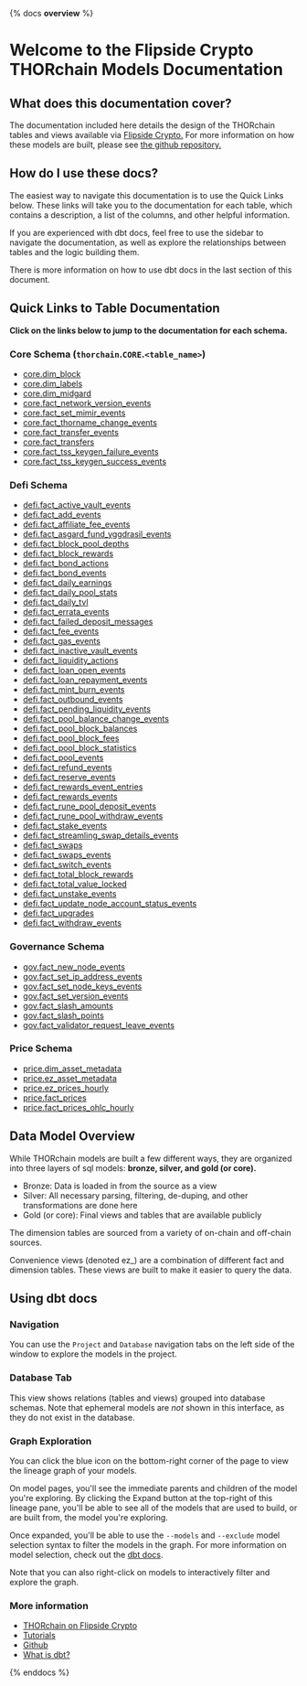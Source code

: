 {% docs __overview__ %}

# Welcome to the Flipside Crypto THORchain Models Documentation

## **What does this documentation cover?**

The documentation included here details the design of the THORchain
tables and views available via [Flipside Crypto.](https://flipsidecrypto.xyz/insights/dashboards/thorchain) For more information on how these models are built, please see [the github repository.](https://github.com/FlipsideCrypto/thorchain-models)

## **How do I use these docs?**

The easiest way to navigate this documentation is to use the Quick Links below. These links will take you to the documentation for each table, which contains a description, a list of the columns, and other helpful information.

If you are experienced with dbt docs, feel free to use the sidebar to navigate the documentation, as well as explore the relationships between tables and the logic building them.

There is more information on how to use dbt docs in the last section of this document.

## **Quick Links to Table Documentation**

**Click on the links below to jump to the documentation for each schema.**

### Core Schema (`thorchain`.`CORE`.`<table_name>`)

- [core.dim_block](#!/model/model.thorchain_models.core__dim_block)
- [core.dim_labels](#!/model/model.thorchain_models.core__dim_labels)
- [core.dim_midgard](#!/model/model.thorchain_models.core__dim_midgard)
- [core.fact_network_version_events](#!/model/model.thorchain_models.core__fact_network_version_events)
- [core.fact_set_mimir_events](#!/model/model.thorchain_models.core__fact_set_mimir_events)
- [core.fact_thorname_change_events](#!/model/model.thorchain_models.core__fact_thorname_change_events)
- [core.fact_transfer_events](#!/model/model.thorchain_models.core__fact_transfer_events)
- [core.fact_transfers](#!/model/model.thorchain_models.core__fact_transfers)
- [core.fact_tss_keygen_failure_events](#!/model/model.thorchain_models.core__fact_tss_keygen_failure_events)
- [core.fact_tss_keygen_success_events](#!/model/model.thorchain_models.core__fact_tss_keygen_success_events)

### Defi Schema

- [defi.fact_active_vault_events](#!/model/model.thorchain_models.defi__fact_active_vault_events)
- [defi.fact_add_events](#!/model/model.thorchain_models.defi__fact_add_events)
- [defi.fact_affiliate_fee_events](#!/model/model.thorchain_models.defi__fact_affiliate_fee_events)
- [defi.fact_asgard_fund_yggdrasil_events](#!/model/model.thorchain_models.defi__fact_asgard_fund_yggdrasil_events)
- [defi.fact_block_pool_depths](#!/model/model.thorchain_models.defi__fact_block_pool_depths)
- [defi.fact_block_rewards](#!/model/model.thorchain_models.defi__fact_block_rewards)
- [defi.fact_bond_actions](#!/model/model.thorchain_models.defi__fact_bond_actions)
- [defi.fact_bond_events](#!/model/model.thorchain_models.defi__fact_bond_events)
- [defi.fact_daily_earnings](#!/model/model.thorchain_models.defi__fact_daily_earnings)
- [defi.fact_daily_pool_stats](#!/model/model.thorchain_models.defi__fact_daily_pool_stats)
- [defi.fact_daily_tvl](#!/model/model.thorchain_models.defi__fact_daily_tvl)
- [defi.fact_errata_events](#!/model/model.thorchain_models.defi__fact_errata_events)
- [defi.fact_failed_deposit_messages](#!/model/model.thorchain_models.defi__fact_failed_deposit_messages)
- [defi.fact_fee_events](#!/model/model.thorchain_models.defi__fact_fee_events)
- [defi.fact_gas_events](#!/model/model.thorchain_models.defi__fact_gas_events)
- [defi.fact_inactive_vault_events](#!/model/model.thorchain_models.defi__fact_inactive_vault_events)
- [defi.fact_liquidity_actions](#!/model/model.thorchain_models.defi__fact_liquidity_actions)
- [defi.fact_loan_open_events](#!/model/model.thorchain_models.defi__fact_loan_open_events)
- [defi.fact_loan_repayment_events](#!/model/model.thorchain_models.defi__fact_loan_repayment_events)
- [defi.fact_mint_burn_events](#!/model/model.thorchain_models.defi__fact_mint_burn_events)
- [defi.fact_outbound_events](#!/model/model.thorchain_models.defi__fact_outbound_events)
- [defi.fact_pending_liquidity_events](#!/model/model.thorchain_models.defi__fact_pending_liquidity_events)
- [defi.fact_pool_balance_change_events](#!/model/model.thorchain_models.defi__fact_pool_balance_change_events)
- [defi.fact_pool_block_balances](#!/model/model.thorchain_models.defi__fact_pool_block_balances)
- [defi.fact_pool_block_fees](#!/model/model.thorchain_models.defi__fact_pool_block_fees)
- [defi.fact_pool_block_statistics](#!/model/model.thorchain_models.defi__fact_pool_block_statistics)
- [defi.fact_pool_events](#!/model/model.thorchain_models.defi__fact_pool_events)
- [defi.fact_refund_events](#!/model/model.thorchain_models.defi__fact_refund_events)
- [defi.fact_reserve_events](#!/model/model.thorchain_models.defi__fact_reserve_events)
- [defi.fact_rewards_event_entries](#!/model/model.thorchain_models.defi__fact_rewards_event_entries)
- [defi.fact_rewards_events](#!/model/model.thorchain_models.defi__fact_rewards_events)
- [defi.fact_rune_pool_deposit_events](#!/model/model.thorchain_models.defi__fact_rune_pool_deposit_events)
- [defi.fact_rune_pool_withdraw_events](#!/model/model.thorchain_models.defi__fact_rune_pool_withdraw_events)
- [defi.fact_stake_events](#!/model/model.thorchain_models.defi__fact_stake_events)
- [defi.fact_streamling_swap_details_events](#!/model/model.thorchain_models.defi__fact_streamling_swap_details_events)
- [defi.fact_swaps](#!/model/model.thorchain_models.defi__fact_swaps)
- [defi.fact_swaps_events](#!/model/model.thorchain_models.defi__fact_swaps_events)
- [defi.fact_switch_events](#!/model/model.thorchain_models.defi__fact_switch_events)
- [defi.fact_total_block_rewards](#!/model/model.thorchain_models.defi__fact_total_block_rewards)
- [defi.fact_total_value_locked](#!/model/model.thorchain_models.defi__fact_total_value_locked)
- [defi.fact_unstake_events](#!/model/model.thorchain_models.defi__fact_unstake_events)
- [defi.fact_update_node_account_status_events](#!/model/model.thorchain_models.defi__fact_update_node_account_status_events)
- [defi.fact_upgrades](#!/model/model.thorchain_models.defi__fact_upgrades)
- [defi.fact_withdraw_events](#!/model/model.thorchain_models.defi__fact_withdraw_events)

### Governance Schema

- [gov.fact_new_node_events](#!/model/model.thorchain_models.gov__fact_new_node_events)
- [gov.fact_set_ip_address_events](#!/model/model.thorchain_models.gov__fact_set_ip_address_events)
- [gov.fact_set_node_keys_events](#!/model/model.thorchain_models.gov__fact_set_node_keys_events)
- [gov.fact_set_version_events](#!/model/model.thorchain_models.gov__fact_set_version_events)
- [gov.fact_slash_amounts](#!/model/model.thorchain_models.gov__fact_slash_amounts)
- [gov.fact_slash_points](#!/model/model.thorchain_models.gov__fact_slash_points)
- [gov.fact_validator_request_leave_events](#!/model/model.thorchain_models.gov__fact_validator_request_leave_events)

### Price Schema

- [price.dim_asset_metadata](#!/model/model.thorchain_models.price__dim_asset_metadata)
- [price.ez_asset_metadata](#!/model/model.thorchain_models.price__ez_asset_metadata)
- [price.ez_prices_hourly](#!/model/model.thorchain_models.price__ez_prices_hourly)
- [price.fact_prices](#!/model/model.thorchain_models.price__fact_prices)
- [price.fact_prices_ohlc_hourly](#!/model/model.thorchain_models.price__fact_prices_ohlc_hourly)

## **Data Model Overview**

While THORchain models are built a few different ways, they are organized into three layers of sql models: **bronze, silver, and gold (or core).**

- Bronze: Data is loaded in from the source as a view
- Silver: All necessary parsing, filtering, de-duping, and other transformations are done here
- Gold (or core): Final views and tables that are available publicly

The dimension tables are sourced from a variety of on-chain and off-chain sources.

Convenience views (denoted ez\_) are a combination of different fact and dimension tables. These views are built to make it easier to query the data.

## **Using dbt docs**

### Navigation

You can use the `Project` and `Database` navigation tabs on the left side of the window to explore the models in the project.

### Database Tab

This view shows relations (tables and views) grouped into database schemas. Note that ephemeral models are _not_ shown in this interface, as they do not exist in the database.

### Graph Exploration

You can click the blue icon on the bottom-right corner of the page to view the lineage graph of your models.

On model pages, you'll see the immediate parents and children of the model you're exploring. By clicking the Expand button at the top-right of this lineage pane, you'll be able to see all of the models that are used to build, or are built from, the model you're exploring.

Once expanded, you'll be able to use the `--models` and `--exclude` model selection syntax to filter the models in the graph. For more information on model selection, check out the [dbt docs](https://docs.getdbt.com/docs/model-selection-syntax).

Note that you can also right-click on models to interactively filter and explore the graph.

### **More information**

- [THORchain on Flipside Crypto](https://flipsidecrypto.xyz/insights/dashboards/thorchain)
- [Tutorials](https://docs.flipsidecrypto.com/our-data/tutorials)
- [Github](https://github.com/FlipsideCrypto/thorchain-models)
- [What is dbt?](https://docs.getdbt.com/docs/introduction)

{% enddocs %}